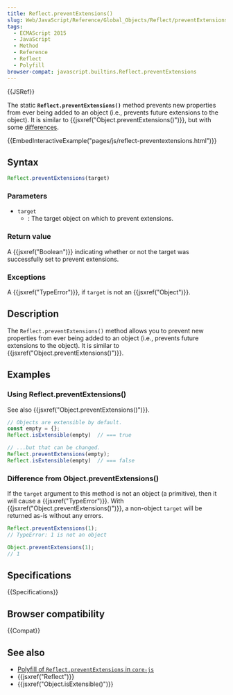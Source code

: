 ```yaml
---
title: Reflect.preventExtensions()
slug: Web/JavaScript/Reference/Global_Objects/Reflect/preventExtensions
tags:
  - ECMAScript 2015
  - JavaScript
  - Method
  - Reference
  - Reflect
  - Polyfill
browser-compat: javascript.builtins.Reflect.preventExtensions
---
```

{{JSRef}}

The static
**`Reflect.preventExtensions()`** method prevents new
properties from ever being added to an object (i.e., prevents future extensions to the
object). It is similar to {{jsxref("Object.preventExtensions()")}}, but with
some [differences](#difference_from_object.preventextensions).

{{EmbedInteractiveExample("pages/js/reflect-preventextensions.html")}}

## Syntax

```js
Reflect.preventExtensions(target)
```

### Parameters

- `target`
  - : The target object on which to prevent extensions.

### Return value

A {{jsxref("Boolean")}} indicating whether or not the target was successfully set to
prevent extensions.

### Exceptions

A {{jsxref("TypeError")}}, if `target` is not an
{{jsxref("Object")}}.

## Description

The `Reflect.preventExtensions()` method allows you to prevent new
properties from ever being added to an object (i.e., prevents future extensions to the
object). It is similar to {{jsxref("Object.preventExtensions()")}}.

## Examples

### Using Reflect.preventExtensions()

See also {{jsxref("Object.preventExtensions()")}}.

```js
// Objects are extensible by default.
const empty = {};
Reflect.isExtensible(empty)  // === true

// ...but that can be changed.
Reflect.preventExtensions(empty);
Reflect.isExtensible(empty)  // === false
```

### Difference from Object.preventExtensions()

If the `target` argument to this method is not an object (a
primitive), then it will cause a {{jsxref("TypeError")}}. With
{{jsxref("Object.preventExtensions()")}}, a non-object `target` will be returned as-is without any errors.

```js
Reflect.preventExtensions(1);
// TypeError: 1 is not an object

Object.preventExtensions(1);
// 1
```

## Specifications

{{Specifications}}

## Browser compatibility

{{Compat}}

## See also

- [Polyfill of `Reflect.preventExtensions` in `core-js`](https://github.com/zloirock/core-js#ecmascript-reflect)
- {{jsxref("Reflect")}}
- {{jsxref("Object.isExtensible()")}}
